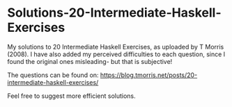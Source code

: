 # Solutions-20-Intermediate-Haskell-Exercises
My solutions to 20 Intermediate Haskell Exercises, as uploaded by T Morris (2008). I have also added my perceived difficulties to each question, since I found the original ones misleading- but that is subjective!

The questions can be found on: 
https://blog.tmorris.net/posts/20-intermediate-haskell-exercises/

Feel free to suggest more efficient solutions.
